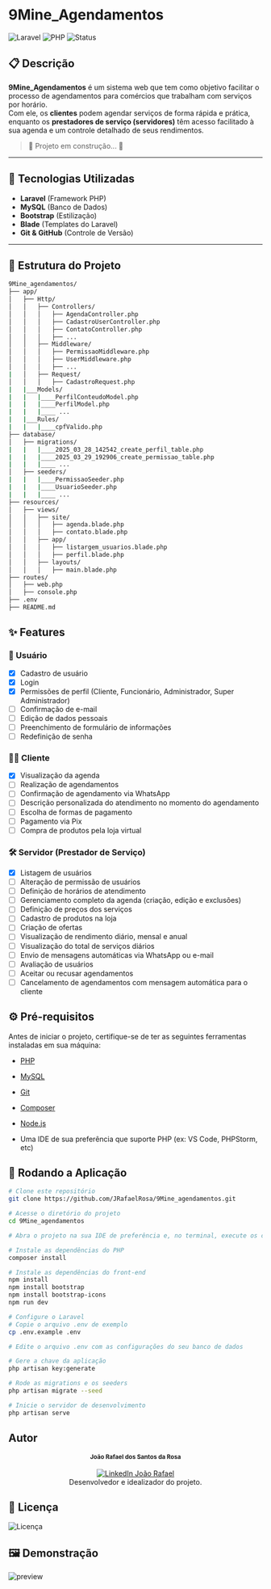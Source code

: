 # 9Mine_Agendamentos

![Laravel](https://img.shields.io/badge/Laravel-10-red?logo=laravel)
![PHP](https://img.shields.io/badge/PHP-8.2-blue?logo=php)
![Status](https://img.shields.io/badge/Status-Em%20Desenvolvimento-yellow)

## 📋 Descrição

**9Mine_Agendamentos** é um sistema web que tem como objetivo facilitar o processo de agendamentos para comércios que trabalham com serviços por horário.  
Com ele, os **clientes** podem agendar serviços de forma rápida e prática, enquanto os **prestadores de serviço (servidores)** têm acesso facilitado à sua agenda e um controle detalhado de seus rendimentos.

> 🚧 Projeto em construção... 🚧

---

## 🧰 Tecnologias Utilizadas

- **Laravel** (Framework PHP)
- **MySQL** (Banco de Dados)
- **Bootstrap** (Estilização)
- **Blade** (Templates do Laravel)
- **Git & GitHub** (Controle de Versão)

---

## 📁 Estrutura do Projeto

```bash
9Mine_agendamentos/
├── app/
│   ├── Http/
│   │   ├── Controllers/
│   │   │   ├── AgendaController.php
│   │   │   ├── CadastroUserController.php
│   │   │   ├── ContatoController.php
│   │   │   ├── ...
│   │   ├── Middleware/
│   │   │   ├── PermissaoMiddleware.php
│   │   │   ├── UserMiddleware.php
│   │   │   ├── ...
|   │   ├── Request/
│   │   │   ├── CadastroRequest.php
|   |___Models/
|   |   |____PerfilConteudoModel.php
|   |   |____PerfilModel.php
|   |   |____ ...
|   |___Rules/
|   |   |____cpfValido.php
├── database/
│   ├── migrations/
|   |   |____2025_03_28_142542_create_perfil_table.php
|   |   |____2025_03_29_192906_create_permissao_table.php
|   |   |____ ...
│   ├── seeders/
|   |   |____PermissaoSeeder.php
|   |   |____UsuarioSeeder.php
|   |   |____ ...
├── resources/
│   ├── views/
│   │   ├── site/
│   │   │   ├── agenda.blade.php
│   │   │   ├── contato.blade.php
│   │   ├── app/
│   │   │   ├── listargem_usuarios.blade.php
│   │   │   ├── perfil.blade.php
│   │   ├── layouts/
│   │   │   ├── main.blade.php
├── routes/
│   ├── web.php
│   ├── console.php
├── .env
├── README.md
```

## ✨ Features

### 👤 Usuário

- [x] Cadastro de usuário
- [x] Login
- [x] Permissões de perfil (Cliente, Funcionário, Administrador, Super Administrador)
- [ ] Confirmação de e-mail
- [ ] Edição de dados pessoais
- [ ] Preenchimento de formulário de informações
- [ ] Redefinição de senha

### 🙎‍♂️ Cliente

- [x] Visualização da agenda
- [ ] Realização de agendamentos
- [ ] Confirmação de agendamento via WhatsApp
- [ ] Descrição personalizada do atendimento no momento do agendamento
- [ ] Escolha de formas de pagamento
- [ ] Pagamento via Pix
- [ ] Compra de produtos pela loja virtual

### 🛠️ Servidor (Prestador de Serviço)

- [x] Listagem de usuários
- [ ] Alteração de permissão de usuários
- [ ] Definição de horários de atendimento
- [ ] Gerenciamento completo da agenda (criação, edição e exclusões)
- [ ] Definição de preços dos serviços
- [ ] Cadastro de produtos na loja
- [ ] Criação de ofertas
- [ ] Visualização de rendimento diário, mensal e anual
- [ ] Visualização do total de serviços diários
- [ ] Envio de mensagens automáticas via WhatsApp ou e-mail
- [ ] Avaliação de usuários
- [ ] Aceitar ou recusar agendamentos
- [ ] Cancelamento de agendamentos com mensagem automática para o cliente

## ⚙️ Pré-requisitos

Antes de iniciar o projeto, certifique-se de ter as seguintes ferramentas instaladas em sua máquina:

- [PHP](https://www.php.net/downloads.php)
- [MySQL](https://www.mysql.com/downloads/)
- [Git](https://git-scm.com/downloads)
- [Composer](https://getcomposer.org/download/)
- [Node.js](https://nodejs.org/en/download)

- Uma IDE de sua preferência que suporte PHP (ex: VS Code, PHPStorm, etc)


## 🚀 Rodando a Aplicação

```bash
# Clone este repositório
git clone https://github.com/JRafaelRosa/9Mine_agendamentos.git

# Acesse o diretório do projeto
cd 9Mine_agendamentos

# Abra o projeto na sua IDE de preferência e, no terminal, execute os comandos abaixo:

# Instale as dependências do PHP
composer install

# Instale as dependências do front-end
npm install
npm install bootstrap
npm install bootstrap-icons
npm run dev

# Configure o Laravel
# Copie o arquivo .env de exemplo
cp .env.example .env

# Edite o arquivo .env com as configurações do seu banco de dados

# Gere a chave da aplicação
php artisan key:generate

# Rode as migrations e os seeders
php artisan migrate --seed

# Inicie o servidor de desenvolvimento
php artisan serve
```

## Autor


<div align="center">

<sub><b>João Rafael dos Santos da Rosa</b></sub>  
<br>
<a href="https://www.linkedin.com/in/joao-rafael-rosa" target="_blank">
<img src="https://img.shields.io/badge/LinkedIn-0077B5?style=for-the-badge&logo=linkedin&logoColor=white" alt="LinkedIn João Rafael"/>
</a>
<br>
Desenvolvedor e idealizador do projeto.
</div>


## 📄 Licença

![Licença](https://img.shields.io/badge/Licença-Código%20Fechado-critical)

## 🖼️ Demonstração

![preview](semcaminhoainda)
